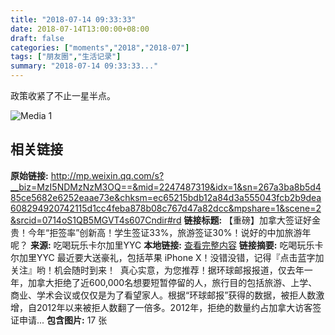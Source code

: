 ```yaml
---
title: "2018-07-14 09:33:33"
date: 2018-07-14T13:00:00+08:00
draft: false
categories: ["moments","2018","2018-07"]
tags: ["朋友圈","生活记录"]
summary: "2018-07-14 09:33:33..."
---
```


政策收紧了不止一星半点。

![Media 1](/Moments/photos/2018-07-14/201807140933330.jpg)

## 相关链接

**原始链接:** http://mp.weixin.qq.com/s?__biz=MzI5NDMzNzM3OQ==&mid=2247487319&idx=1&sn=267a3ba8b5d485ce5682e6252eaae73e&chksm=ec65215bdb12a84d3a555043fcb2b9dea608294920742115d1cc4feba878b08c767d47a82dcc&mpshare=1&scene=2&srcid=0714oS1QB5MGVT4s607Cndir#rd
**链接标题:** 【重磅】加拿大签证好金贵！今年“拒签率”创新高！学生签证33%，旅游签证30%！说好的中加旅游年呢？
**来源:** 吃喝玩乐卡尔加里YYC
**本地链接:** [查看完整内容](/link_content/2018/07/2018-07-14-3/link_content/)
**链接摘要:** 吃喝玩乐卡尔加里YYC 最近要大送豪礼，包括苹果 iPhone X！没错没错，记得『点击蓝字加关注』哟！机会随时到来！  真心实意，为您推荐！据环球邮报报道，仅去年一年，加拿大拒绝了近600,000名想要短暂停留的人，旅行目的包括旅游、上学、商业、学术会议或仅仅是为了看望家人。根据“环球邮报”获得的数据，被拒人数激增，自2012年以来被拒人数翻了一倍多。2012年，拒绝的数量约占加拿大访客签证申请...
**包含图片:** 17 张

